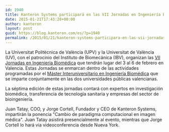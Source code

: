 ```yaml
---
id: 1940
title: Kanteron Systems participará en las VII Jornadas en Ingeniería Biomédica
date: 2015-01-21T17:43:28+00:00
author: kanteron
layout: post
guid: https://blog.kanteron.com/es/?p=1940
permalink: /2015/01/21/kanteron-systems-participara-en-las-vii-jornadas-en-ingenieria-biomedica/
---
```

La Universitat Politècnica de València (UPV) y la Universitat de València (UV), con el patrocinio del Instituto de Biomecánica (IBV), organizan las <a title="https://www.mibvalencia.es/web.php?lang=es&id=28&title=Jornadas,-Seminarios-y-Conferencias" href="https://www.mibvalencia.es/web.php?lang=es&id=28&title=Jornadas,-Seminarios-y-Conferencias" target="_blank">VII Jornadas en Ingeniería Biomédica</a> que tendrán lugar del 3 al 6 de febrero en Valencia. Estas Jornadas se enmarcan dentro de las actividades programadas por el <a title="https://www.mibvalencia.es/" href="https://www.mibvalencia.es/" target="_blank">Máster Interuniversitario en Ingeniería Biomédica</a> que se imparte conjuntamente en las dos universidades públicas valencianas.

La séptima edición de estas jornadas contará con expertos en investigación biomédica, transferencia de tecnología sanitaria y empresas del sector de bioingeniería.

Juan Tatay, COO, y Jorge Cortell, Fundador y CEO de Kanteron Systems, impartirán la ponencia "Cambio de paradigma computacional en imagen médica". Juan Tatay asistirá presencialmente al evento, mientras que Jorge Cortell lo hará via videoconferencia desde Nueva York.